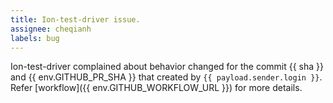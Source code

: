 ```yaml
---
title: Ion-test-driver issue.
assignee: cheqianh
labels: bug
---
```

Ion-test-driver complained about behavior changed for the commit {{ sha }} and {{ env.GITHUB_PR_SHA }} that created by `{{ payload.sender.login }}`.
Refer [workflow]({{ env.GITHUB_WORKFLOW_URL }}) for more details. 
